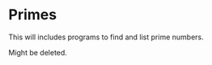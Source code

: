 # Primes
<p> This will includes programs to find and list <bold>prime<bold> numbers. </p>
<p> Might be deleted. </p>
